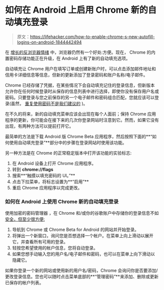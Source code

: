 # 如何在 Android 上启用 Chrome 新的自动填充登录

> 原文：<https://lifehacker.com/how-to-enable-chrome-s-new-autofill-logins-on-android-1844442494>

在 [增长的反浏览器情绪](https://lifehacker.com/preview/why-you-should-stop-using-chrome-1844408232?rev=1594927085538) 中，浏览器仍然有一个好处:方便。现在， Chrome 的内置密码存储功能正在升级，在 Android 上有了新的自动填充选项。



自动填充让 Chrome 用户在填写订单或创建新账户时，可以点击添加邮件地址和信用卡详细信息等信息，但新的更新添加了登录密码和账户名称/电子邮件。

Chrome 已经存储了凭据，在某些情况下会自动填充记住的登录信息，但新版本允许你在任何时候登录时从保存的信息列表中进行选择，即使你没有保存用户名或密码。只要登录与您之前保存的另一个电子邮件和密码组合匹配，您就应该可以登录(虽然， [重复使用密码不是我们建议的](https://lifehacker.com/how-to-create-secure-passwords-that-arent-impossible-to-1825048324) )。

在不久的将来，新的自动填充菜单应该会出现在每个人面前；保持 Chrome 应用程序的更新，你可能会在接下来的几次你登录网站时注意到它。然而，如果它没有出现，有两种方法可以提前打开它。

最简单的方法是下载 Android 版 Chrome Beta 应用程序，然后按照下面的**“如何使用自动填充登录”**部分中的步骤在登录网站时使用该功能。

另一种方法是在 Chrome 的正常稳定版本中打开该功能的实验标志:

1.  在 Android 设备上打开 Chrome 应用程序。
2.  转到 **chrome://flags**
3.  搜索**“触摸以填充密码的 UI。”**
4.  点击下拉菜单，将标志设置为**“启用”**
5.  重启 Chrome 应用程序以完成更改。

### 如何在 Android 上使用 Chrome 新的自动填充登录

使用加密的密码管理器 ，在 Chrome 和/或你的谷歌账户中存储你的登录信息不如 [安全，但至少很方便:](https://lifehacker.com/the-five-best-password-managers-5529133)

1.  导航到 Chrome 或 Chrome Beta for Android 的网站并开始登录。
2.  将弹出一个新窗口，询问您是否想选择一个帐户。在菜单上向上滑动以展开它，并查看所有可用的登录。
3.  轻按您希望使用的帐户信息，您将自动登录。
4.  如果您想手动输入您的用户名/电子邮件和密码，也可以在菜单上向下滑动以隐藏它。

如果你登录一个新的网站或使用新的用户名/密码，Chrome 会询问你是否要添加/更改登录信息。您也可以随时点击菜单底部的**“管理密码”**来添加、删除或更新已保存的帐户列表。